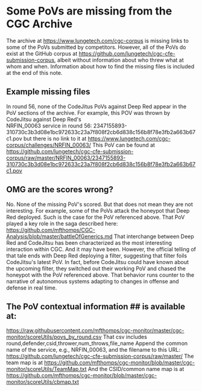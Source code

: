 Some PoVs are missing from the CGC Archive
==========================================
The archive at https://www.lungetech.com/cgc-corpus is missing links to
some of the PoVs submitted by competitors.  However, all of the PoVs
do exist at the GitHub corpus at https://github.com/lungetech/cgc-cfe-submission-corpus,
albeit without information about who threw what at whom and when. Information
about how to find the missing files is included at the end of this note.

## Example missing files ##
In round 56, none of the CodeJitus PoVs against Deep Red appear in the PoV
sections of the archive.  For example, this POV was thrown by CodeJitsu against Deep Red's  
NRFIN_00063 service in round 56:
    2347155893-310730c3b3d08e1bc972633c23a7f808f2cb6d838c156b8f78e3fb2a663b67c1.pov
but there is no link to it at https://www.lungetech.com/cgc-corpus/challenges/NRFIN_00063/
This PoV can be found at
https://github.com/lungetech/cgc-cfe-submission-corpus/raw/master/NRFIN_00063/2347155893-310730c3b3d08e1bc972633c23a7f808f2cb6d838c156b8f78e3fb2a663b67c1.pov

## OMG are the scores wrong? ##
No.  None of the missing PoV's scored.  But that does not mean they are not interesting.  For example,
some of the PoVs attack the honeypot that Deep Red deployed.  Such is the case for the PoV referenced above.
That PoV played a key role in the saga described here:
https://github.com/mfthomps/CGC-Analysis/blob/master/battleOfGenerics.md
That interchange between Deep Red and CodeJitsu has been characterized as the most interesting
interaction within CGC.  And it may have been.  However, the official telling of that tale ends with
Deep Red deploying a filter, suggesting that filter foils CodeJitsu's latest PoV. In fact, before CodeJitsu
could have known about the upcoming filter, they switched out their working PoV and chased the honeypot
with the PoV referenced above.  That behavior runs counter to the narrative of autonomous systems
adapting to changes in offense and defense in real time.

## The PoV contextual information ## is available at:
https://raw.githubusercontent.com/mfthomps/cgc-monitor/master/cgc-monitor/scoreUtils/povs_by_round.csv
That csv includes round,defender,csid,thrower,num_throws,file_name
Append the common name of the service, e.g., NRFIN_00063, and the filename to this URL:
https://github.com/lungetech/cgc-cfe-submission-corpus/raw/master/
The team map is at https://github.com/mfthomps/cgc-monitor/blob/master/cgc-monitor/scoreUtils/TeamMap.txt
And the CSID/common name map is at https://github.com/mfthomps/cgc-monitor/blob/master/cgc-monitor/scoreUtils/cbmap.txt




